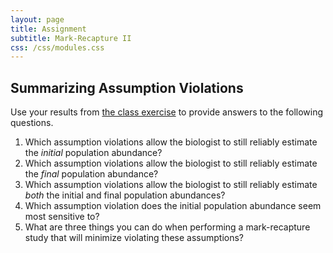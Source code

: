 ```yaml
---
layout: page
title: Assignment
subtitle: Mark-Recapture II
css: /css/modules.css
---
```


## Summarizing Assumption Violations
Use your results from [the class exercise](../CEX/MarkRecapture2_CEX1) to provide answers to the following questions.

1. Which assumption violations allow the biologist to still reliably estimate the *initial* population abundance?
1. Which assumption violations allow the biologist to still reliably estimate the *final* population abundance?
1. Which assumption violations allow the biologist to still reliably estimate *both* the initial and final population abundances?
1. Which assumption violation does the initial population abundance seem most sensitive to?
1. What are three things you can do when performing a mark-recapture study that will minimize violating these assumptions?
